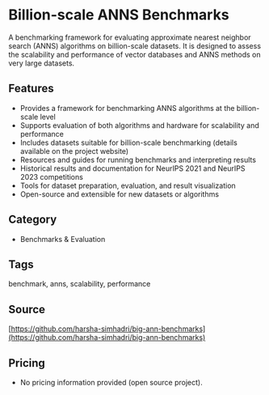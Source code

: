 # Billion-scale ANNS Benchmarks

A benchmarking framework for evaluating approximate nearest neighbor search (ANNS) algorithms on billion-scale datasets. It is designed to assess the scalability and performance of vector databases and ANNS methods on very large datasets.

## Features
- Provides a framework for benchmarking ANNS algorithms at the billion-scale level
- Supports evaluation of both algorithms and hardware for scalability and performance
- Includes datasets suitable for billion-scale benchmarking (details available on the project website)
- Resources and guides for running benchmarks and interpreting results
- Historical results and documentation for NeurIPS 2021 and NeurIPS 2023 competitions
- Tools for dataset preparation, evaluation, and result visualization
- Open-source and extensible for new datasets or algorithms

## Category
- Benchmarks & Evaluation

## Tags
benchmark, anns, scalability, performance

## Source
[https://github.com/harsha-simhadri/big-ann-benchmarks](https://github.com/harsha-simhadri/big-ann-benchmarks)

## Pricing
- No pricing information provided (open source project).

